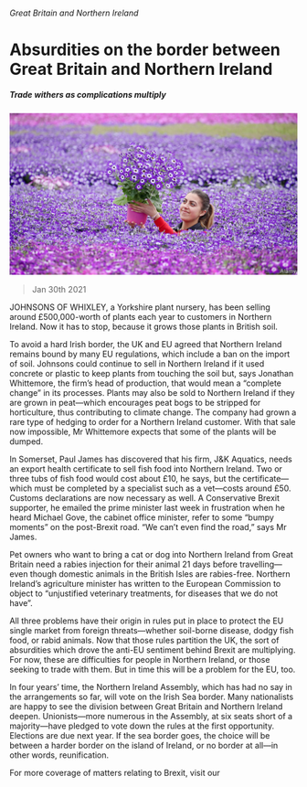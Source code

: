 ###### Great Britain and Northern Ireland

# Absurdities on the border between Great Britain and Northern Ireland 

##### Trade withers as complications multiply 

![image](images/20210130_brp503.jpg) 

> Jan 30th 2021 


JOHNSONS OF WHIXLEY, a Yorkshire plant nursery, has been selling around £500,000-worth of plants each year to customers in Northern Ireland. Now it has to stop, because it grows those plants in British soil.


To avoid a hard Irish border, the UK and EU agreed that Northern Ireland remains bound by many EU regulations, which include a ban on the import of soil. Johnsons could continue to sell in Northern Ireland if it used concrete or plastic to keep plants from touching the soil but, says Jonathan Whittemore, the firm’s head of production, that would mean a “complete change” in its processes. Plants may also be sold to Northern Ireland if they are grown in peat—which encourages peat bogs to be stripped for horticulture, thus contributing to climate change. The company had grown a rare type of hedging to order for a Northern Ireland customer. With that sale now impossible, Mr Whittemore expects that some of the plants will be dumped.



In Somerset, Paul James has discovered that his firm, J&amp;K Aquatics, needs an export health certificate to sell fish food into Northern Ireland. Two or three tubs of fish food would cost about £10, he says, but the certificate—which must be completed by a specialist such as a vet—costs around £50. Customs declarations are now necessary as well. A Conservative Brexit supporter, he emailed the prime minister last week in frustration when he heard Michael Gove, the cabinet office minister, refer to some “bumpy moments” on the post-Brexit road. “We can’t even find the road,” says Mr James.


Pet owners who want to bring a cat or dog into Northern Ireland from Great Britain need a rabies injection for their animal 21 days before travelling—even though domestic animals in the British Isles are rabies-free. Northern Ireland’s agriculture minister has written to the European Commission to object to “unjustified veterinary treatments, for diseases that we do not have”.


All three problems have their origin in rules put in place to protect the EU single market from foreign threats—whether soil-borne disease, dodgy fish food, or rabid animals. Now that those rules partition the UK, the sort of absurdities which drove the anti-EU sentiment behind Brexit are multiplying. For now, these are difficulties for people in Northern Ireland, or those seeking to trade with them. But in time this will be a problem for the EU, too.


In four years’ time, the Northern Ireland Assembly, which has had no say in the arrangements so far, will vote on the Irish Sea border. Many nationalists are happy to see the division between Great Britain and Northern Ireland deepen. Unionists—more numerous in the Assembly, at six seats short of a majority—have pledged to vote down the rules at the first opportunity. Elections are due next year. If the sea border goes, the choice will be between a harder border on the island of Ireland, or no border at all—in other words, reunification.


For more coverage of matters relating to Brexit, visit our 


